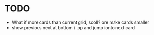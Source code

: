 # TODO

- What if more cards than current grid, scoll? ore make cards smaller
- show previous next at bottom / top and jump ionto next card